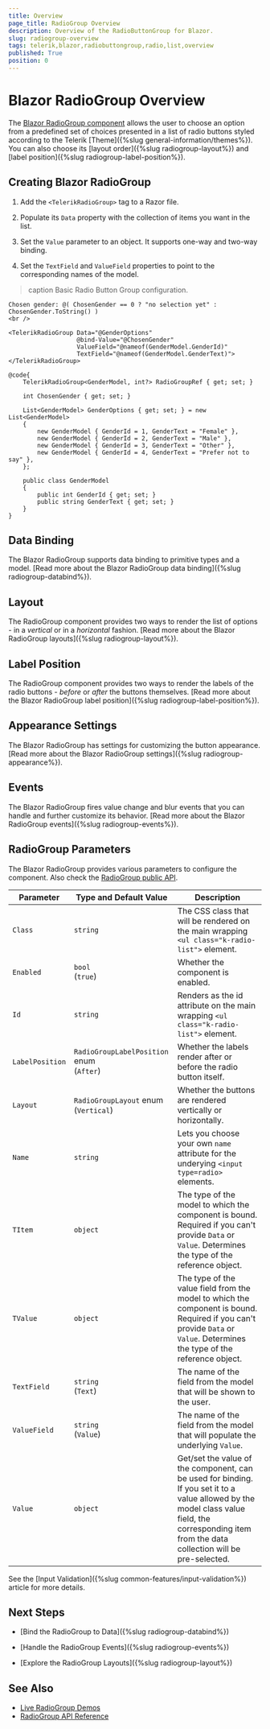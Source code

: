 ```yaml
---
title: Overview
page_title: RadioGroup Overview
description: Overview of the RadioButtonGroup for Blazor.
slug: radiogroup-overview
tags: telerik,blazor,radiobuttongroup,radio,list,overview
published: True
position: 0
---
```


# Blazor RadioGroup Overview

The <a href="https://www.telerik.com/blazor-ui/radiogroup" target="_blank">Blazor RadioGroup component</a> allows the user to choose an option from a predefined set of choices presented in a list of radio buttons styled according to the Telerik [Theme]({%slug general-information/themes%}). You can also choose its [layout order]({%slug radiogroup-layout%}) and [label position]({%slug radiogroup-label-position%}).

## Creating Blazor RadioGroup

1. Add the `<TelerikRadioGroup>` tag to a Razor file.

2. Populate its `Data` property with the collection of items you want in the list.

3. Set the `Value` parameter to an object. It supports one-way and two-way binding.

4. Set the `TextField` and `ValueField` properties to point to the corresponding names of the model.

>caption Basic Radio Button Group configuration.

````CSHTML
Chosen gender: @( ChosenGender == 0 ? "no selection yet" : ChosenGender.ToString() )
<br />

<TelerikRadioGroup Data="@GenderOptions"
                   @bind-Value="@ChosenGender"
                   ValueField="@nameof(GenderModel.GenderId)"
                   TextField="@nameof(GenderModel.GenderText)">
</TelerikRadioGroup>

@code{
    TelerikRadioGroup<GenderModel, int?> RadioGroupRef { get; set; }

    int ChosenGender { get; set; }

    List<GenderModel> GenderOptions { get; set; } = new List<GenderModel>
    {
        new GenderModel { GenderId = 1, GenderText = "Female" },
        new GenderModel { GenderId = 2, GenderText = "Male" },
        new GenderModel { GenderId = 3, GenderText = "Other" },
        new GenderModel { GenderId = 4, GenderText = "Prefer not to say" },
    };

    public class GenderModel
    {
        public int GenderId { get; set; }
        public string GenderText { get; set; }
    }
}
````

## Data Binding

The Blazor RadioGroup supports data binding to primitive types and a model. [Read more about the Blazor RadioGroup data binding]({%slug radiogroup-databind%}).

## Layout

The RadioGroup component provides two ways to render the list of options - in a *vertical* or in a *horizontal* fashion. [Read more about the Blazor RadioGroup layouts]({%slug radiogroup-layout%}).

## Label Position

The RadioGroup component provides two ways to render the labels of the radio buttons - *before* or *after* the buttons themselves. [Read more about the Blazor RadioGroup label position]({%slug radiogroup-label-position%}).

## Appearance Settings

The Blazor RadioGroup has settings for customizing the button appearance. [Read more about the Blazor RadioGroup settings]({%slug radiogroup-appearance%}).

## Events

The Blazor RadioGroup fires value change and blur events that you can handle and further customize its behavior. [Read more about the Blazor RadioGroup events]({%slug radiogroup-events%}).

## RadioGroup Parameters

The Blazor RadioGroup provides various parameters to configure the component. Also check the [RadioGroup public API](https://docs.telerik.com/blazor-ui/api/Telerik.Blazor.Components.TelerikRadioGroup-2).

<style>
    article style + table {
        table-layout: auto;
        word-break: normal;
    }
</style>
| Parameter | Type and Default Value | Description |
| --- | --- | --- |
| `Class` | `string` | The CSS class that will be rendered on the main wrapping `<ul class="k-radio-list">` element. |
| `Enabled` | `bool` <br /> (`true`) | Whether the component is enabled. |
| `Id` | `string` | Renders as the id attribute on the main wrapping `<ul class="k-radio-list">` element. |
| `LabelPosition` | `RadioGroupLabelPosition` enum <br /> (`After`) | Whether the labels render after or before the radio button itself. |
| `Layout` | `RadioGroupLayout` enum <br /> (`Vertical`) | Whether the buttons are rendered vertically or horizontally. |
| `Name` | `string` | Lets you choose your own `name` attribute for the underying `<input type=radio>` elements. |
| `TItem` | `object` | The type of the model to which the component is bound. Required if you can't provide `Data` or `Value`. Determines the type of the reference object. |
| `TValue` | `object` | The type of the value field from the model to which the component is bound. Required if you can't provide `Data` or `Value`. Determines the type of the reference object. |
| `TextField` | `string` <br /> (`Text`) | The name of the field from the model that will be shown to the user. |
| `ValueField` | `string` <br /> (`Value`) | The name of the field from the model that will populate the underlying `Value`. |
| `Value` | `object` | Get/set the value of the component, can be used for binding. If you set it to a value allowed by the model class value field, the corresponding item from the data collection will be pre-selected. |

See the [Input Validation]({%slug common-features/input-validation%}) article for more details.

## Next Steps

* [Bind the RadioGroup to Data]({%slug radiogroup-databind%})

* [Handle the RadioGroup Events]({%slug radiogroup-events%})

* [Explore the RadioGroup Layouts]({%slug radiogroup-layout%})

## See Also

  * [Live RadioGroup Demos](https://demos.telerik.com/blazor-ui/radiogroup/overview)
  * [RadioGroup API Reference](https://docs.telerik.com/blazor-ui/api/Telerik.Blazor.Components.TelerikRadioGroup-2)
